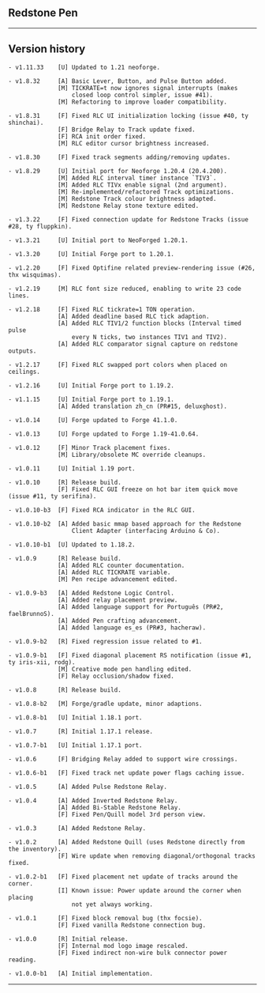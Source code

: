 
## Redstone Pen

----
## Version history

    - v1.11.33    [U] Updated to 1.21 neoforge.

    - v1.8.32     [A] Basic Lever, Button, and Pulse Button added.
                  [M] TICKRATE=t now ignores signal interrupts (makes
                      closed loop control simpler, issue #41).
                  [M] Refactoring to improve loader compatibility.

    - v1.8.31     [F] Fixed RLC UI initialization locking (issue #40, ty shinchai).
                  [F] Bridge Relay to Track update fixed.
                  [F] RCA init order fixed.
                  [M] RLC editor cursor brightness increased.

    - v1.8.30     [F] Fixed track segments adding/removing updates.

    - v1.8.29     [U] Initial port for Neoforge 1.20.4 (20.4.200).
                  [M] Added RLC interval timer instance `TIV3`.
                  [M] Added RLC TIVx enable signal (2nd argument).
                  [M] Re-implemented/refactored Track optimizations.
                  [M] Redstone Track colour brightness adapted.
                  [M] Redstone Relay stone texture edited.

    - v1.3.22     [F] Fixed connection update for Redstone Tracks (issue #28, ty fluppkin).

    - v1.3.21     [U] Initial port to NeoForged 1.20.1.

    - v1.3.20     [U] Initial Forge port to 1.20.1.

    - v1.2.20     [F] Fixed Optifine related preview-rendering issue (#26, thx wisquimas).

    - v1.2.19     [M] RLC font size reduced, enabling to write 23 code lines.

    - v1.2.18     [F] Fixed RLC tickrate=1 TON operation.
                  [A] Added deadline based RLC tick adaption.
                  [A] Added RLC TIV1/2 function blocks (Interval timed pulse
                      every N ticks, two instances TIV1 and TIV2).
                  [A] Added RLC comparator signal capture on redstone outputs.

    - v1.2.17     [F] Fixed RLC swapped port colors when placed on ceilings.

    - v1.2.16     [U] Initial Forge port to 1.19.2.

    - v1.1.15     [U] Initial Forge port to 1.19.1.
                  [A] Added translation zh_cn (PR#15, deluxghost).

    - v1.0.14     [U] Forge updated to Forge 41.1.0.

    - v1.0.13     [U] Forge updated to Forge 1.19-41.0.64.

    - v1.0.12     [F] Minor Track placement fixes.
                  [M] Library/obsolete MC override cleanups.

    - v1.0.11     [U] Initial 1.19 port.

    - v1.0.10     [R] Release build.
                  [F] Fixed RLC GUI freeze on hot bar item quick move (issue #11, ty serifina).

    - v1.0.10-b3  [F] Fixed RCA indicator in the RLC GUI.

    - v1.0.10-b2  [A] Added basic mmap based approach for the Redstone
                      Client Adapter (interfacing Arduino & Co).

    - v1.0.10-b1  [U] Updated to 1.18.2.

    - v1.0.9      [R] Release build.
                  [A] Added RLC counter documentation.
                  [A] Added RLC TICKRATE variable.
                  [M] Pen recipe advancement edited.

    - v1.0.9-b3   [A] Added Redstone Logic Control.
                  [A] Added relay placement preview.
                  [A] Added language support for Português (PR#2, faelBrunnoS).
                  [A] Added Pen crafting advancement.
                  [A] Added language es_es (PR#3, hacheraw).

    - v1.0.9-b2   [R] Fixed regression issue related to #1.

    - v1.0.9-b1   [F] Fixed diagonal placement RS notification (issue #1, ty iris-xii, rodg).
                  [M] Creative mode pen handling edited.
                  [F] Relay occlusion/shadow fixed.

    - v1.0.8      [R] Release build.

    - v1.0.8-b2   [M] Forge/gradle update, minor adaptions.

    - v1.0.8-b1   [U] Initial 1.18.1 port.

    - v1.0.7      [R] Initial 1.17.1 release.

    - v1.0.7-b1   [U] Initial 1.17.1 port.

    - v1.0.6      [F] Bridging Relay added to support wire crossings.

    - v1.0.6-b1   [F] Fixed track net update power flags caching issue.

    - v1.0.5      [A] Added Pulse Redstone Relay.

    - v1.0.4      [A] Added Inverted Redstone Relay.
                  [A] Added Bi-Stable Redstone Relay.
                  [F] Fixed Pen/Quill model 3rd person view.

    - v1.0.3      [A] Added Redstone Relay.

    - v1.0.2      [A] Added Redstone Quill (uses Redstone directly from the inventory).
                  [F] Wire update when removing diagonal/orthogonal tracks fixed.

    - v1.0.2-b1   [F] Fixed placement net update of tracks around the corner.
                  [I] Known issue: Power update around the corner when placing
                      not yet always working.

    - v1.0.1      [F] Fixed block removal bug (thx focsie).
                  [F] Fixed vanilla Redstone connection bug.

    - v1.0.0      [R] Initial release.
                  [F] Internal mod logo image rescaled.
                  [F] Fixed indirect non-wire bulk connector power reading.

    - v1.0.0-b1   [A] Initial implementation.

-----
